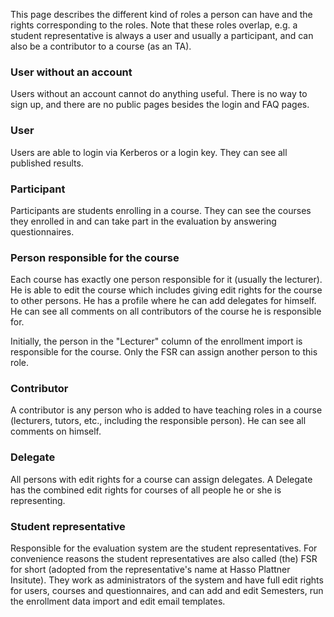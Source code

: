 This page describes the different kind of roles a person can have and the rights corresponding to the roles. Note that these roles overlap, e.g. a student representative is always a user and usually a participant, and can also be a contributor to a course (as an TA).

### User without an account
Users without an account cannot do anything useful. There is no way to sign up, and there are no public pages besides the login and FAQ pages.


### User
Users are able to login via Kerberos or a login key. They can see all published results.


### Participant
Participants are students enrolling in a course. They can see the courses they enrolled in and can take part in the evaluation by answering questionnaires.


### Person responsible for the course
Each course has exactly one person responsible for it (usually the lecturer). He is able to edit the course which includes giving edit rights for the course to other persons. He has a profile where he can add delegates for himself. He can see all comments on all contributors of the course he is responsible for.

Initially, the person in the "Lecturer" column of the enrollment import is responsible for the course. Only the FSR can assign another person to this role.


### Contributor
A contributor is any person who is added to have teaching roles in a course (lecturers, tutors, etc., including the responsible person). He can see all comments on himself.


### Delegate
All persons with edit rights for a course can assign delegates. A Delegate has the combined edit rights for courses of all people he or she is representing.


### Student representative
Responsible for the evaluation system are the student representatives. For convenience reasons the student representatives are also called (the) FSR for short (adopted from the representative's name at Hasso Plattner Insitute). They work as administrators of the system and have full edit rights for users, courses and questionnaires, and can add and edit Semesters, run the enrollment data import and edit email templates.